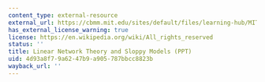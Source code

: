 ```yaml
---
content_type: external-resource
external_url: https://cbmm.mit.edu/sites/default/files/learning-hub/MITTutorialsTalk_LinearNe---ry_SloppyModels16_0.pptx
has_external_license_warning: true
license: https://en.wikipedia.org/wiki/All_rights_reserved
status: ''
title: Linear Network Theory and Sloppy Models (PPT)
uid: 4d93a8f7-9a62-47b9-a905-787bbcc8823b
wayback_url: ''
---
```

